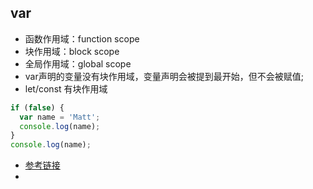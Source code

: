 
## var

+ 函数作用域：function scope
+ 块作用域：block scope
+ 全局作用域：global scope
+ var声明的变量没有块作用域，变量声明会被提到最开始，但不会被赋值;
+ let/const 有块作用域
```javascript
if (false) {
  var name = 'Matt';
  console.log(name);
}
console.log(name);
```
+ [参考链接](https://zh.javascript.info/var)
+ 